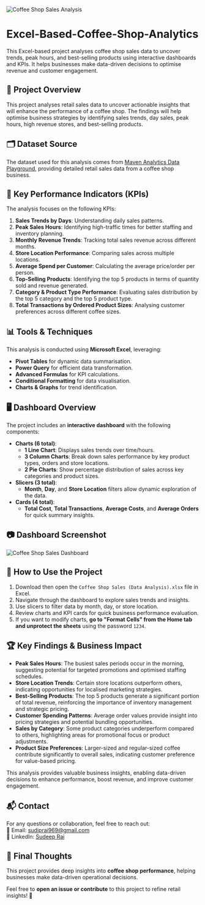 ![Coffee Shop Sales Analysis](https://github.com/user-attachments/assets/4a293db1-8266-46ff-9fdf-3129fd2a562d)

# Excel-Based-Coffee-Shop-Analytics
This Excel-based project analyses coffee shop sales data to uncover trends, peak hours, and best-selling products using interactive dashboards and KPIs. It helps businesses make data-driven decisions to optimise revenue and customer engagement.

## 📌 Project Overview
This project analyses retail sales data to uncover actionable insights that will enhance the performance of a coffee shop. The findings will help optimise business strategies by identifying sales trends, day sales, peak hours, high revenue stores, and best-selling products.

## 🗂 Dataset Source
The dataset used for this analysis comes from [Maven Analytics Data Playground](https://mavenanalytics.io/data-playground?order=date_added%2Cdesc&search=coffe%20shop), providing detailed retail sales data from a coffee shop business.

## 🎯 Key Performance Indicators (KPIs)
The analysis focuses on the following KPIs:
1. **Sales Trends by Days**: Understanding daily sales patterns.
2. **Peak Sales Hours**: Identifying high-traffic times for better staffing and inventory planning.
3. **Monthly Revenue Trends**: Tracking total sales revenue across different months.
4. **Store Location Performance**: Comparing sales across multiple locations.
5. **Average Spend per Customer**: Calculating the average price/order per person.
6. **Top-Selling Products**: Identifying the top 5 products in terms of quantity sold and revenue generated.
7. **Category & Product Type Performance**: Evaluating sales distribution by the top 5 category and the top 5 product type.
8. **Total Transactions by Ordered Product Sizes**: Analysing customer preferences across different coffee sizes.

## 📊 Tools & Techniques
This analysis is conducted using **Microsoft Excel**, leveraging:
- **Pivot Tables** for dynamic data summarisation.
- **Power Query** for efficient data transformation.
- **Advanced Formulas** for KPI calculations.
- **Conditional Formatting** for data visualisation.
- **Charts & Graphs** for trend identification.

## 🖥️ Dashboard Overview
The project includes an **interactive dashboard** with the following components:
- **Charts (6 total)**:
  - **1 Line Chart**: Displays sales trends over time/hours.
  - **3 Column Charts**: Break down sales performance by key product types, orders and store locations.
  - **2 Pie Charts**: Show percentage distribution of sales across key categories and product sizes.
- **Slicers (3 total)**:
  - **Month**, **Day**, and **Store Location** filters allow dynamic exploration of the data.
- **Cards (4 total)**:
  - **Total Cost**, **Total Transactions**, **Average Costs**, and **Average Orders** for quick summary insights.

## 📷 Dashboard Screenshot
![Coffee Shop Sales Dashboard](https://github.com/user-attachments/assets/b185ac57-4fef-4037-aa0b-3828fc1e7c23)


## 🔎 How to Use the Project
1. Download then open the `Coffee Shop Sales (Data Analysis).xlsx` file in Excel.
2. Navigate through the dashboard to explore sales trends and insights.
3. Use slicers to filter data by month, day, or store location.
4. Review charts and KPI cards for quick business performance evaluation.
5. If you want to modify charts, **go to "Format Cells" from the Home tab and unprotect the sheets** using the password `1234`.

## 🏆 Key Findings & Business Impact
- **Peak Sales Hours**: The busiest sales periods occur in the morning, suggesting potential for targeted promotions and optimised staffing schedules.
- **Store Location Trends**: Certain store locations outperform others, indicating opportunities for localised marketing strategies.
- **Best-Selling Products**: The top 5 products generate a significant portion of total revenue, reinforcing the importance of inventory management and strategic pricing.
- **Customer Spending Patterns**: Average order values provide insight into pricing strategies and potential bundling opportunities.
- **Sales by Category**: Some product categories underperform compared to others, highlighting areas for promotional focus or product adjustments.
- **Product Size Preferences**: Larger-sized and regular-sized coffee contribute significantly to overall sales, indicating customer preference for value-based pricing.

This analysis provides valuable business insights, enabling data-driven decisions to enhance performance, boost revenue, and improve customer engagement.

## 📬 Contact
For any questions or collaboration, feel free to reach out:  
📧 Email: [sudiprai969@gmail.com](mailto:sudiprai969@gmail.com)  
🔗 LinkedIn: [Sudeep Rai](https://www.linkedin.com/in/sudeep-rai/)

## 🚀 Final Thoughts
This project provides deep insights into **coffee shop performance**, helping businesses make data-driven operational decisions.

Feel free to **open an issue or contribute** to this project to refine retail insights! 🚀
